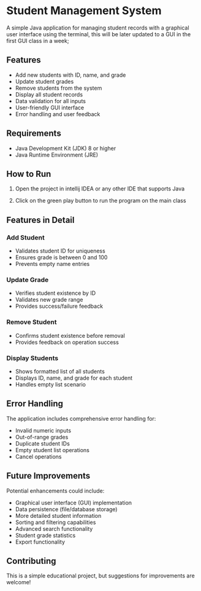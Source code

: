 # Student Management System

A simple Java application for managing student records with a graphical user interface using the terminal, this will be later updated to a GUI in the first GUI class in a week;

## Features

* Add new students with ID, name, and grade
* Update student grades
* Remove students from the system
* Display all student records
* Data validation for all inputs
* User-friendly GUI interface
* Error handling and user feedback

## Requirements

* Java Development Kit (JDK) 8 or higher
* Java Runtime Environment (JRE)

## How to Run

1. Open the project in intellij IDEA or any other IDE that supports Java

2. Click on the green play button to run the program on the main class

## Features in Detail

### Add Student
* Validates student ID for uniqueness
* Ensures grade is between 0 and 100
* Prevents empty name entries

### Update Grade
* Verifies student existence by ID
* Validates new grade range
* Provides success/failure feedback

### Remove Student
* Confirms student existence before removal
* Provides feedback on operation success

### Display Students
* Shows formatted list of all students
* Displays ID, name, and grade for each student
* Handles empty list scenario

## Error Handling

The application includes comprehensive error handling for:
* Invalid numeric inputs
* Out-of-range grades
* Duplicate student IDs
* Empty student list operations
* Cancel operations

## Future Improvements

Potential enhancements could include:
* Graphical user interface (GUI) implementation
* Data persistence (file/database storage)
* More detailed student information
* Sorting and filtering capabilities
* Advanced search functionality
* Student grade statistics
* Export functionality

## Contributing

This is a simple educational project, but suggestions for improvements are welcome!